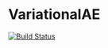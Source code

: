 # VariationalAE

[![Build Status](https://travis-ci.org/dfdx/VariationalAE.jl.svg?branch=master)](https://travis-ci.org/dfdx/VariationalAE.jl)
